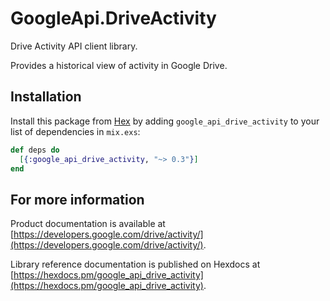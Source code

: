 # GoogleApi.DriveActivity

Drive Activity API client library.

Provides a historical view of activity in Google Drive.

## Installation

Install this package from [Hex](https://hex.pm) by adding
`google_api_drive_activity` to your list of dependencies in `mix.exs`:

```elixir
def deps do
  [{:google_api_drive_activity, "~> 0.3"}]
end
```

## For more information

Product documentation is available at [https://developers.google.com/drive/activity/](https://developers.google.com/drive/activity/).

Library reference documentation is published on Hexdocs at
[https://hexdocs.pm/google_api_drive_activity](https://hexdocs.pm/google_api_drive_activity).
